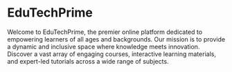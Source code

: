 # EduTechPrime
Welcome to EduTechPrime, the premier online platform dedicated to empowering learners of all ages and backgrounds. Our mission is to provide a dynamic and inclusive space where knowledge meets innovation. Discover a vast array of engaging courses, interactive learning materials, and expert-led tutorials across a wide range of subjects.
